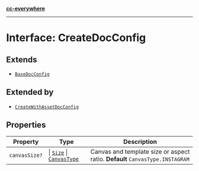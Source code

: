 [**cc-everywhere**](../../../../../../index.md)

***

# Interface: CreateDocConfig

## Extends

- [`BaseDocConfig`](../../../design-config-types/interfaces/base-doc-config.md)

## Extended by

- [`CreateWithAssetDocConfig`](../../doc-config-types/interfaces/create-with-asset-doc-config.md)

## Properties

| Property | Type | Description |
| ------ | ------ | ------ |
| `canvasSize?` | \| [`Size`](../../../asset-types/interfaces/size.md) \| [`CanvasType`](../../../layout-types/enumerations/canvas-type.md) | Canvas and template size or aspect ratio. **Default** `CanvasType.INSTAGRAM` |
